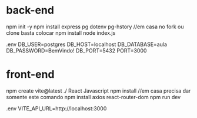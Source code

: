 # back-end

npm init -y
npm install express pg dotenv pg-hstory //em casa no fork ou clone basta colocar npm install
node index.js

.env
DB_USER=postgres
DB_HOST=localhost
DB_DATABASE=aula
DB_PASSWORD=BemVindo!
DB_PORT=5432
PORT=3000

# front-end
npm create vite@latest ./
React
Javascript
npm install //em casa precisa dar somente este comando
npm install axios react-router-dom
npm run dev


.env
VITE_API_URL=http://localhost:3000


